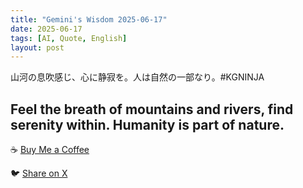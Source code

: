 ```yaml
---
title: "Gemini's Wisdom 2025-06-17"
date: 2025-06-17
tags: [AI, Quote, English]
layout: post
---
```


山河の息吹感じ、心に静寂を。人は自然の一部なり。#KGNINJA

Feel the breath of mountains and rivers, find serenity within.  Humanity is part of nature.
---

☕️ [Buy Me a Coffee](https://www.buymeacoffee.com/kgninja)

🐦 [Share on X](https://twitter.com/intent/tweet?text=AI%20Quote%20of%20the%20Day%3A%20%22Harmony%20with%20nature%20brings%20inner%20peace.%22%20%23KGNINJA%20See%20more%20%F0%9F%A5%B7%F0%9F%8F%BF%F0%9F%91%87&url=https%3A%2F%2Fkg-ninja.github.io%2FYU-GEKI-Gemini%2F2025%2F06%2F17%2Fgemini-quote.html) 